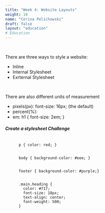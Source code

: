 ```yaml
---
title: "Week 4: Website Layouts"
weight: 10
name: "Corina Pelichowski"
draft: false
layout: "education"
# Education
---
```

<br>
  <div class="container">
    <p>There are three ways to style a website:</p>
    <ul>
      <li>Inline</li>
      <li>Internal Stylesheet</li>
      <li>Exrternal Stylesheet</li>
    </ul>
    <br>
    <p>There are also different units of measurement</p>
    <ul>
      <li>pixels(px): font-size: 16px; (the default)</li>
      <li>percent(%):<td style="max-width: 100%;"></li>
      <li>em: h1 { font-size: 2em; }</li>
    </ul>
    <h5>Create a stylesheet Challenge</h5>
     <code>
      p { color: red; }
      <br>
      body { background-color: #eee; }
      <br>
      footer { background-color: #purple;}
      <br>
      .main.heading {
        color: #717;
        font-size: 18px;
        text-align: center;
        font-weight: 500;
      }
  </code>
  
    

  </div>